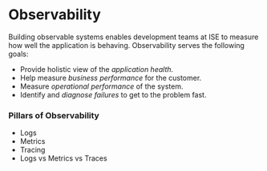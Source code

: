 # Observability

Building observable systems enables development teams at ISE to measure how well the application is behaving. Observability serves the following goals:

* Provide holistic view of the _application health_.
* Help measure _business performance_ for the customer.
* Measure _operational performance_ of the system.
* Identify and _diagnose failures_ to get to the problem fast.

### Pillars of Observability <a href="#pillars-of-observability" id="pillars-of-observability"></a>

* Logs
* Metrics
* Tracing
* Logs vs Metrics vs Traces
